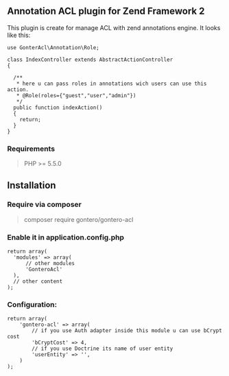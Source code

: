 ## Annotation ACL plugin for Zend Framework 2

This plugin is create for manage ACL with zend annotations engine. It looks like this:

```
use GonterAcl\Annotation\Role;

class IndexController extends AbstractActionController
{

  /**
   * here u can pass roles in annotations wich users can use this action.
   * @Role(roles={"guest","user","admin"})
   */
  public function indexAction()
  {
    return;
  }
}
```

### Requirements

> PHP >= 5.5.0

## Installation

### Require via composer

> composer require gontero/gontero-acl

### Enable it in application.config.php

```
return array(
  'modules' => array(
      // other modules
      'GonteroAcl'
  ),
  // other content
);
```

### Configuration:

```
return array(
    'gontero-acl' => array(
        // if you use Auth adapter inside this module u can use bCrypt cost
        'bCryptCost' => 4,
        // if you use Doctrine its name of user entity
        'userEntity' => '',
    )
);
```
